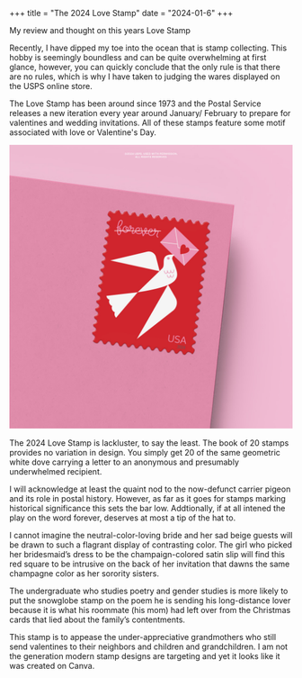 +++
title = "The 2024 Love Stamp"
date = "2024-01-6"
+++

My review and thought on this years Love Stamp

<!--more-->
Recently, I have dipped my toe into the ocean that is stamp collecting. This hobby is seemingly boundless and can be quite overwhelming at first glance, however, you can quickly conclude that the only rule is that there are no rules, which is why I have taken to judging the wares displayed on the USPS online store. 

The Love Stamp has been around since 1973 and the Postal Service releases a new iteration every year around January/ February to prepare for valentines and wedding invitations. All of these stamps feature some motif associated with love or Valentine's Day. 

![image info](Love2024-StampstoEnvelopes.jpg)

The 2024 Love Stamp is lackluster, to say the least. The book of 20 stamps provides no variation in design. You simply get 20 of the same geometric white dove carrying a letter to an anonymous and presumably underwhelmed recipient. 

I will acknowledge at least the quaint nod to the now-defunct carrier pigeon and its role in postal history. However, as far as it goes for stamps marking historical significance this sets the bar low. Addtionally, if at all intened the play on the word forever, deserves at most a tip of the hat to. 

I cannot imagine the neutral-color-loving bride and her sad beige guests will be drawn to such a flagrant display of contrasting color. The girl who picked her bridesmaid’s dress to be the champaign-colored satin slip will find this red square to be intrusive on the back of her invitation that dawns the same champagne color as her sorority sisters.

The undergraduate who studies poetry and gender studies is more likely to put the snowglobe stamp on the poem he is sending his long-distance lover because it is what his roommate (his mom) had left over from the Christmas cards that lied about the family’s contentments. 

This stamp is to appease the under-appreciative grandmothers who still send valentines to their neighbors and children and grandchildren. I am not the generation modern stamp designs are targeting and yet it looks like it was created on Canva. 
